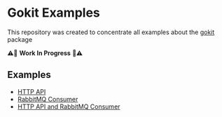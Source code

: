 # Gokit Examples

This repository was created to concentrate all examples about the [gokit](https://github.com/ralvescosta/gokit) package

:warning::construction: **Work In Progress** :construction::warning:

## Examples

- [HTTP API](https://github.com/ralvescosta/gokit_examples/tree/main/http_server)
- [RabbitMQ Consumer](https://github.com/ralvescosta/gokit_examples/tree/main/rabbitmq_consumer)
- [HTTP API and RabbitMQ Consumer](https://github.com/ralvescosta/gokit_examples/tree/main/api_and_consumer)